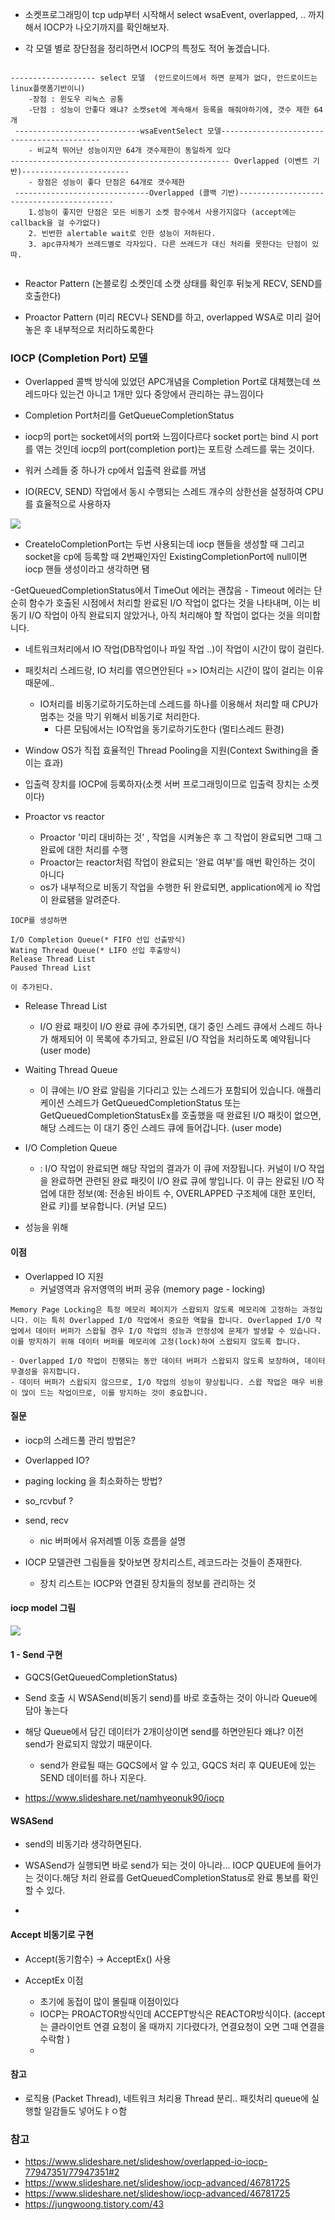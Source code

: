 - 소켓프로그래밍이 tcp udp부터 시작해서 select wsaEvent, overlapped, .. 까지해서 IOCP가 나오기까지를 확인해보자.

- 각 모델 별로 장단점을 정리하면서 IOCP의 특정도 적어 놓겠습니다.

````

------------------- select 모델  (안드로이드에서 하면 문제가 없다, 안드로이드는 linux플랫폼기반이니)
	-장점 : 윈도우 리눅스 공통
	-단점 : 성능이 안좋다 왜냐? 소켓set에 계속해서 등록을 해줘야하기에, 갯수 제한 64개
 ----------------------------wsaEventSelect 모델-------------------------------------------
	- 비교적 뛰어난 성능이지만 64개 갯수제한이 동일하게 있다
------------------------------------------------- Overlapped (이벤트 기반)------------------------
	- 장점은 성능이 좋다 단점은 64개로 갯수제한
 ------------------------------Overlapped (콜백 기반)------------------------------------------
	1.성능이 좋지만 단점은 모든 비동기 소켓 함수에서 사용가지않다 (accept에는 callback을 걸 수가없다)
   	2. 빈번한 alertable wait로 인한 성능이 저하된다.
    3. apc큐자체가 쓰레드별로 각자있다. 다른 쓰레드가 대신 처리를 못한다는 단점이 있따.


````

- Reactor Pattern (논블로킹 소켓인데 소캣 상태를 확인후 뒤늦게 RECV, SEND를 호출한다)

- Proactor Pattern (미리 RECV나 SEND를 하고, overlapped WSA로 미리 걸어 놓은 후 내부적으로 처리하도록한다



### IOCP (Completion Port) 모델

- Overlapped 콜백 방식에 있었던 APC개념을  Completion Port로 대체했는데 쓰레드마다 있는건 아니고 1개만 있다 중앙에서 관리하는 큐느낌이다

-  Completion Port처리를 GetQueueCompletionStatus

- iocp의 port는 socket에서의 port와 느낌이다르다 socket port는 bind 시 port를 
엮는 것인데 iocp의 port(completion port)는 포트랑 스레드를 묶는 것이다. 
- 워커 스레들 중 하나가 cp에서 입출력 완료를 꺼냄 

- IO(RECV, SEND) 작업에서 동시 수행되는 스레드 개수의 상한선을 설정하여 CPU를 효율적으로 사용하자

![](../../iocp_생성.PNG)

- CreateIoCompletionPort는 두번 사용되는데 iocp 핸들을 생성할 때 그리고 socket을 cp에 등록할 때 2번째인자인 ExistingCompletionPort에 null이면 iocp 핸들 생성이라고 생각하면 됌  

-GetQueuedCompletionStatus에서 TimeOut 에러는 괜찮음
	- Timeout 에러는 단순히 함수가 호출된 시점에서 처리할 완료된 I/O 작업이 없다는 것을 나타내며, 이는 비동기 I/O 작업이 아직 완료되지 않았거나, 아직 처리해야 할 작업이 없다는 것을 의미합니다.

- 네트워크처리에서 IO 작업(DB작업이나 파일 작업 ..)이 작업이 시간이 많이 걸린다. 

- 패킷처리 스레드랑, IO 처리를 엮으면안된다 => IO처리는 시간이 많이 걸리는 이유때문에..
	- IO처리를 비동기로하기도하는데 스레드를 하나를 이용해서 처리할 때 CPU가 멈추는 것을 막기 위해서 비동기로 처리한다.
		- 다른 모팀에서는 IO작업을 동기로하기도한다 (멀티스레드 환경)

- Window OS가 직접 효율적인 Thread Pooling을 지원(Context Swithing을 줄이는 효과)

- 입출력 장치를 IOCP에 등록하자(소켓 서버 프로그래밍이므로 입출력 장치는 소켓이다)

- Proactor vs reactor
  - Proactor '미리 대비하는 것' , 작업을 시켜놓은 후 그 작업이 완료되면 그때 그 완료에 대한 처리를 수행
  - Proactor는 reactor처럼 작업이 완료되는 '완료 여부'를 매번 확인하는 것이 아니다
  - os가 내부적으로 비동기 작업을 수행한 뒤 완료되면, application에게 io 작업이 완료됌을 알려준다. 

````
IOCP를 생성하면

I/O Completion Queue(* FIFO 선입 선출방식)
Wating Thread Queue(* LIFO 선입 후출방식)
Release Thread List
Paused Thread List

이 추가된다.

````
- Release Thread List
  - I/O 완료 패킷이 I/O 완료 큐에 추가되면, 대기 중인 스레드 큐에서 스레드 하나가 해제되어 이 목록에 추가되고, 완료된 I/O 작업을 처리하도록 예약됩니다 (user mode)

-  Waiting Thread Queue
   -  이 큐에는 I/O 완료 알림을 기다리고 있는 스레드가 포함되어 있습니다. 애플리케이션 스레드가 GetQueuedCompletionStatus 또는 GetQueuedCompletionStatusEx를 호출했을 때 완료된 I/O 패킷이 없으면, 해당 스레드는 이 대기 중인 스레드 큐에 들어갑니다. (user mode)
  
-   I/O Completion Queue
	- : I/O 작업이 완료되면 해당 작업의 결과가 이 큐에 저장됩니다. 커널이 I/O 작업을 완료하면 관련된 완료 패킷이 I/O 완료 큐에 쌓입니다. 이 큐는 완료된 I/O 작업에 대한 정보(예: 전송된 바이트 수, OVERLAPPED 구조체에 대한 포인터, 완료 키)를 보유합니다. (커널 모드)
  
- 성능을 위해 
#### 이점

- Overlapped IO 지원
  - 커널영역과 유저영역의 버퍼 공유 (memory page - locking)
````
Memory Page Locking은 특정 메모리 페이지가 스왑되지 않도록 메모리에 고정하는 과정입니다. 이는 특히 Overlapped I/O 작업에서 중요한 역할을 합니다. Overlapped I/O 작업에서 데이터 버퍼가 스왑될 경우 I/O 작업의 성능과 안정성에 문제가 발생할 수 있습니다. 이를 방지하기 위해 데이터 버퍼를 메모리에 고정(lock)하여 스왑되지 않도록 합니다.
````
	- Overlapped I/O 작업이 진행되는 동안 데이터 버퍼가 스왑되지 않도록 보장하여, 데이터 무결성을 유지합니다.
	- 데이터 버퍼가 스왑되지 않으므로, I/O 작업의 성능이 향상됩니다. 스왑 작업은 매우 비용이 많이 드는 작업이므로, 이를 방지하는 것이 중요합니다.

#### 질문 

- iocp의 스레드풀 관리 방법은?

- Overlapped IO?

- paging locking 을 최소화하는 방법?

- so_rcvbuf ?

- send, recv
  - nic 버퍼에서 유저레벨 이동 흐름을 설명 

- IOCP 모델관련 그림들을 찾아보면 장치리스트, 레코드라는 것들이 존재한다.
  - 장치 리스트는 IOCP와 연결된 장치들의 정보를 관리하는 것
   
#### iocp model 그림 

![](../iocp_model.png)

#### 1 - Send 구현 
- GQCS(GetQueuedCompletionStatus) 

- Send 호출 시 WSASend(비동기 send)를 바로 호출하는 것이 아니라 Queue에 담아 놓는다

- 해당 Queue에서 담긴 데이터가 2개이상이면 send를 하면안된다  왜냐? 이전 send가 완료되지 않았기 때문이다. 
	- send가 완료될 때는 GQCS에서 알 수 있고, GQCS 처리 후 QUEUE에 있는 SEND 데이터를 하나 지운다. 
- https://www.slideshare.net/namhyeonuk90/iocp

#### WSASend
- send의 비동기라 생각하면된다. 

- WSASend가 실행되면 바로 send가 되는 것이 아니라... IOCP QUEUE에 들어가는 것이다.해당 처리 완료를 GetQueuedCompletionStatus로 완료 통보를 확인할 수 있다. 

- 


#### Accept 비동기로 구현 

- Accept(동기함수) -> AcceptEx() 사용 

- AcceptEx 이점 
	- 초기에 동접이 많이 몰릴때 이점이있다
	- IOCP는 PROACTOR방식인데 ACCEPT방식은 REACTOR방식이다. (accept는 클라이언트 연결 요청이 올 때까지 기다렸다가, 연결요청이 오면 그때 연결을 수락함 )
	- 
#### 참고 

- 로직용 (Packet Thread), 네트워크 처리용 Thread 분리.. 패킷처리 queue에 실행할 일감들도 넣어도ㅑㅇ함 



### 참고 

- https://www.slideshare.net/slideshow/overlapped-io-iocp-77947351/77947351#2
- https://www.slideshare.net/slideshow/iocp-advanced/46781725
- https://www.slideshare.net/slideshow/iocp-advanced/46781725
- https://jungwoong.tistory.com/43